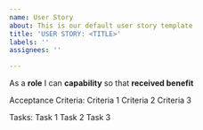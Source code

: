 ```yaml
---
name: User Story
about: This is our default user story template
title: 'USER STORY: <TITLE>'
labels: ''
assignees: ''

---
```


As a **role** I can **capability** so that **received benefit**

Acceptance Criteria:
Criteria 1
Criteria 2
Criteria 3

Tasks:
Task 1
Task 2 
Task 3
